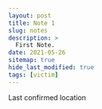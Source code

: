 ```yaml
---
layout: post
title: Note 1
slug: notes
description: >
  First Note.
date: 2021-05-26
sitemap: true
hide_last_modified: true
tags: [victim]
---
```


Last confirmed location
